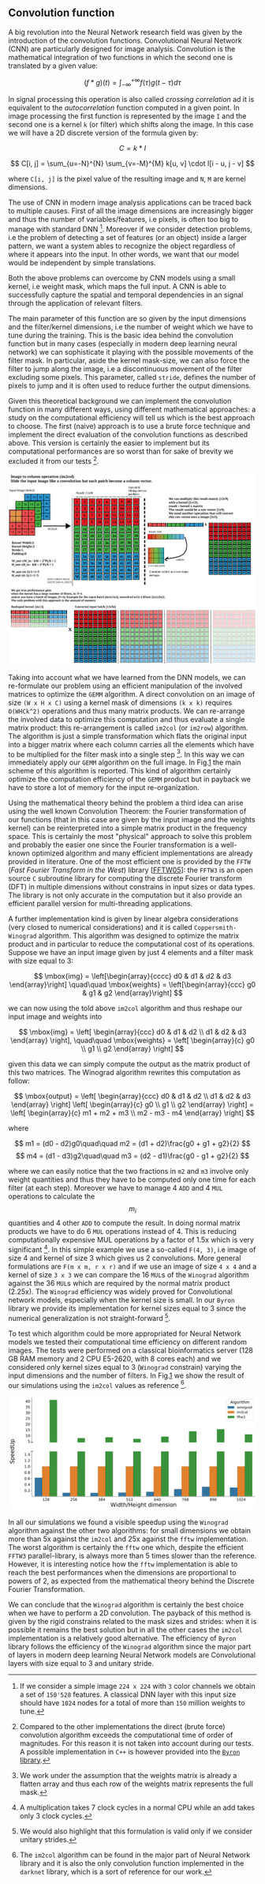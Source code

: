 ## Convolution function

A big revolution into the Neural Network research field was given by the introduction of the convolution functions.
Convolutional Neural Network (CNN) are particularly designed for image analysis.
Convolution is the mathematical integration of two functions in which the second one is translated by a given value:

$$
(f * g)(t) = \int_{-\infty}^{+\infty} f(\tau)g(t - \tau)d\tau
$$


In signal processing this operation is also called *crossing correlation* ad it is equivalent to the *autocorrelation* function computed in a given point.
In image processing the first function is represented by the image `I` and the second one is a kernel `k` (or filter) which shifts along the image.
In this case we will have a 2D discrete version of the formula given by:

$$
C = k * I
$$

$$
C[i, j] = \sum_{u=-N}^{N} \sum_{v=-M}^{M} k[u, v] \cdot I[i - u, j - v]
$$

where `C[i, j]` is the pixel value of the resulting image and `N`, `M` are kernel dimensions.

The use of CNN in modern image analysis applications can be traced back to multiple causes.
First of all the image dimensions are increasingly bigger and thus the number of variables/features, i.e pixels, is often too big to manage with standard DNN [^1].
Moreover if we consider detection problems, i.e the problem of detecting a set of features (or an object) inside a larger pattern, we want a system ables to recognize the object regardless of where it appears into the input.
In other words, we want that our model would be independent by simple translations.

Both the above problems can overcome by CNN models using a small kernel, i.e weight mask, which maps the full input.
A CNN is able to successfully capture the spatial and temporal dependencies in an signal through the application of relevant filters.

The main parameter of this function are so given by the input dimensions and the filter/kernel dimensions, i.e the number of weight which we have to tune during the training.
This is the basic idea behind the convolution function but in many cases (especially in modern deep learning neural network) we can sophisticate it playing with the possible movements of the filter mask.
In particular, aside the kernel mask-size, we can also force the filter to jump along the image, i.e a discontinuous movement of the filter excluding some pixels.
This parameter, called `stride`, defines the number of pixels to jump and it is often used to reduce further the output dimensions.

Given this theoretical background we can implement the convolution function in many different ways, using different mathematical approaches: a study on the computational efficiency will tell us which is the best approach to choose.
The first (naive) approach is to use a brute force technique and implement the direct evaluation of the convolution functions as described above.
This version is certainly the easier to implement but its computational performances are so worst than for sake of brevity we excluded it from our tests [^2].

![`im2col` algorithm scheme using a `2 x 2` filter on a image with 3 channels. At the end of the `im2col` algorithm the `GEMM` is performed between weights and input image.](../../../../img/im2col.png)

Taking into account what we have learned from the DNN models, we can re-formulate our problem using an efficient manipulation of the involved matrices to optimize the `GEMM` algorithm.
A direct convolution on an image of size `(W x H x C)` using a kernel mask of dimensions `(k x k)` requires `O(WHCk^2)` operations and thus many matrix products.
We can re-arrange the involved data to optimize this computation and thus evaluate a single matrix product: this re-arrangement is called `im2col` (or `im2row`) algorithm.
The algorithm is just a simple transformation which flats the original input into a bigger matrix where each column carries all the elements which have to be multiplied for the filter mask into a single step [^3].
In this way we can immediately apply our `GEMM` algorithm on the full image.
In Fig.[1](../../../../img/im2col.png) the main scheme of this algorithm is reported.
This kind of algorithm certainly optimize the computation efficiency of the `GEMM` product but in payback we have to store a lot of memory for the input re-organization.

Using the mathematical theory behind the problem a third idea can arise using the well known Convolution Theorem: the Fourier transformation of our functions (that in this case are given by the input image and the weights kernel) can be reinterpreted into a simple matrix product in the frequency space.
This is certainly the most "physical" approach to solve this problem and probably the easier one since the Fourier transformation is a well-known optimized algorithm and many efficient implementations are already provided in literature.
One of the most efficient one is provided by the `FFTW` (*Fast Fourier Transform in the West*) library [[FFTW05](http://www.fftw.org/fftw-paper-ieee.pdf)]: the `FFTW3` is an open source `C` subroutine library for computing the discrete Fourier transform (DFT) in multiple dimensions without constrains in input sizes or data types.
The library is not only accurate in the computation but it also provide an efficient parallel version for multi-threading applications.

A further implementation kind is given by linear algebra considerations (very closed to numerical considerations) and it is called `Coppersmith-Winograd` algorithm.
This algorithm was designed to optimize the matrix product and in particular to reduce the computational cost of its operations.
Suppose we have an input image given by just 4 elements and a filter mask with size equal to 3:

$$
\mbox{img} = \left[\begin{array}{cccc} d0 & d1 & d2 & d3 \end{array}\right] \quad\quad \mbox{weights} = \left[\begin{array}{ccc} g0 & g1 & g2 \end{array}\right]
$$

we can now using the told above `im2col` algorithm and thus reshape our input image and weights into

$$
\mbox{img} = \left[
\begin{array}{ccc}
d0 & d1 & d2 \\
d1 & d2 & d3
\end{array}
\right],
\quad\quad
\mbox{weights} = \left[
\begin{array}{c}
g0 \\
g1 \\
g2
\end{array}
\right]
$$

given this data we can simply compute the output as the matrix product of this two matrices.
The Winograd algorithm rewrites this computation as follow:

$$
\mbox{output} = \left[
\begin{array}{ccc}
d0 & d1 & d2 \\
d1 & d2 & d3
\end{array}
\right]
\left[
\begin{array}{c}
g0 \\
g1 \\
g2
\end{array}
\right] = \left[
\begin{array}{c}
m1 + m2 + m3 \\
m2 - m3 - m4
\end{array}
\right]
$$

where

$$
m1 = (d0 - d2)g0\quad\quad m2 = (d1 + d2)\frac{g0 + g1 + g2}{2}
$$
$$
m4 = (d1 - d3)g2\quad\quad m3 = (d2 - d1)\frac{g0 - g1 + g2}{2}
$$

where we can easily notice that the two fractions in `m2` and `m3` involve only weight quantities and thus they have to be computed only one time for each filter (at each step).
Moreover we have to manage 4 `ADD` and 4 `MUL` operations to calculate the $$m_i$$ quantities and 4 other `ADD` to compute the result.
In doing normal matrix products we have to do 6 `MUL` operations instead of 4.
This is reducing computationally expensive MUL operations by a factor of 1.5x which is very significant [^4].
In this simple example we use a so-called `F(4, 3)`, i.e image of size 4 and kernel of size 3 which gives us 2 convolutions.
More general formulations are `F(m x m, r x r)` and if we use an image of size `4 x 4` and a kernel of size `3 x 3` we can compare the 16 `MUL`s of the `Winograd` algorithm against the 36 `MUL`s which are required by the normal matrix product (2.25x).
The `Winograd` efficiency was widely proved for Convolutional network models, especially when the kernel size is small.
In our `Byron` library we provide its implementation for kernel sizes equal to 3 since the numerical generalization is not straight-forward [^5].

To test which algorithm could be more appropriated for Neural Network models we tested their computational time efficiency on different random images.
The tests were performed on a classical bioinformatics server (128 GB RAM memory and 2 CPU E5-2620, with 8 cores each) and we considered only kernel sizes equal to 3 (`Winograd` constrain) varying the input dimensions and the number of filters.
In Fig.[1](../../../../img/winograd_timing.svg) we show the result of our simulations using the `im2col` values as reference [^6].

![Time performances of different convolution algorithms: `im2col` (orange, reference), `FFTW3` (green, fast Fourier transformation using the `FFTW3` library) and `Winograd` (blue). The values are normalized according to the `im2col` results since it is the most common convolution algorithm. The tests were performed on different input sizes (width/height), keeping fixed the number of channels and the number of filters. The tests were performed using a `C++` implementation of the three methods.](../../../../img/winograd_timing.svg)

In all our simulations we found a visible speedup using the `Winograd` algorithm against the other two algorithms: for small dimensions we obtain more than 5x against the `im2col` and 25x against the `fftw` implementation.
The worst algorithm is certainly the `fftw` one which, despite the efficient `FFTW3` parallel-library, is always more than 5 times slower than the reference.
However, it is interesting notice how the `fftw` implementation is able to reach the best performances when the dimensions are proportional to powers of 2, as expected from the mathematical theory behind the Discrete Fourier Transformation.

We can conclude that the `Winograd` algorithm is certainly the best choice when we have to perform a 2D convolution.
The payback of this method is given by the rigid constrains related to the mask sizes and strides: when it is possible it remains the best solution but in all the other cases the `im2col` implementation is a relatively good alternative.
The efficiency of `Byron` library follows the efficiency of the `Winograd` algorithm since the major part of layers in modern deep learning Neural Network models are Convolutional layers with size equal to 3 and unitary stride.


[^1]: If we consider a simple image `224 x 224` with `3` color channels we obtain a set of `150'528` features. A classical DNN layer with this input size should have `1024` nodes for a total of more than `150` million weights to tune.

[^2]: Compared to the other implementations the direct (brute force) convolution algorithm exceeds the computational time of order of magnitudes. For this reason it is not taken into account during our tests. A possible implementation in `C++` is however provided into the [`Byron` library](https://github.com/Nico-Curti/Byron/blob/master/utility/winograd_test.cpp).

[^3]: We work under the assumption that the weights matrix is already a flatten array and thus each row of the weights matrix represents the full mask.

[^4]: A multiplication takes 7 clock cycles in a normal CPU while an add takes only 3 clock cycles.

[^5]: We would also highlight that this formulation is valid only if we consider unitary strides.

[^6]: The `im2col` algorithm can be found in the major part of Neural Network library and it is also the only convolution function implemented in the `darknet` library, which is a sort of reference for our work.
